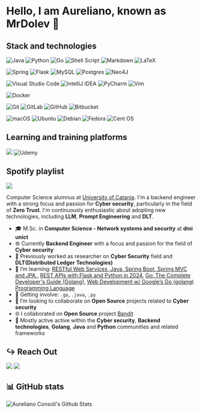 # Hello, I am Aureliano, known as MrDolev 👋

## Stack and technologies

![Java](https://img.shields.io/badge/java-%23ED8B00.svg?style=for-the-badge&logo=openjdk&logoColor=white)
![Python](https://img.shields.io/badge/Python-3776AB?style=for-the-badge&logo=python&logoColor=white)
![Go](https://img.shields.io/badge/go-%2300ADD8.svg?style=for-the-badge&logo=go&logoColor=white)
![Shell Script](https://img.shields.io/badge/shell_script-%23121011.svg?style=for-the-badge&logo=gnu-bash&logoColor=white)
![Markdown](https://img.shields.io/badge/markdown-%23000000.svg?style=for-the-badge&logo=markdown&logoColor=white)
![LaTeX](https://img.shields.io/badge/latex-%23008080.svg?style=for-the-badge&logo=latex&logoColor=white)

![Spring](https://img.shields.io/badge/spring-%236DB33F.svg?style=for-the-badge&logo=spring&logoColor=white)
![Flask](https://img.shields.io/badge/flask-%23000.svg?style=for-the-badge&logo=flask&logoColor=white)
![MySQL](https://img.shields.io/badge/mysql-4479A1.svg?style=for-the-badge&logo=mysql&logoColor=white)
![Postgres](https://img.shields.io/badge/postgres-%23316192.svg?style=for-the-badge&logo=postgresql&logoColor=white)
![Neo4J](https://img.shields.io/badge/Neo4j-008CC1?style=for-the-badge&logo=neo4j&logoColor=white)

![Visual Studio Code](https://img.shields.io/badge/Visual%20Studio%20Code-0078d7.svg?style=for-the-badge&logo=visual-studio-code&logoColor=white)
![IntelliJ IDEA](https://img.shields.io/badge/IntelliJIDEA-000000.svg?style=for-the-badge&logo=intellij-idea&logoColor=white)
![PyCharm](https://img.shields.io/badge/pycharm-143?style=for-the-badge&logo=pycharm&logoColor=black&color=black&labelColor=green)
![Vim](https://img.shields.io/badge/VIM-%2311AB00.svg?style=for-the-badge&logo=vim&logoColor=white)

![Docker](https://img.shields.io/badge/docker-%230db7ed.svg?style=for-the-badge&logo=docker&logoColor=white)

![Git](https://img.shields.io/badge/git-%23F05033.svg?style=for-the-badge&logo=git&logoColor=white)
![GitLab](https://img.shields.io/badge/gitlab-%23181717.svg?style=for-the-badge&logo=gitlab&logoColor=white)
![GitHub](https://img.shields.io/badge/github-%23121011.svg?style=for-the-badge&logo=github&logoColor=white)
![Bitbucket](https://img.shields.io/badge/bitbucket-%230047B3.svg?style=for-the-badge&logo=bitbucket&logoColor=white)

![macOS](https://img.shields.io/badge/mac%20os-000000?style=for-the-badge&logo=macos&logoColor=F0F0F0)
![Ubuntu](https://img.shields.io/badge/Ubuntu-E95420?style=for-the-badge&logo=ubuntu&logoColor=white)
![Debian](https://img.shields.io/badge/Debian-D70A53?style=for-the-badge&logo=debian&logoColor=white)
![Fedora](https://img.shields.io/badge/Fedora-294172?style=for-the-badge&logo=fedora&logoColor=white)
![Cent OS](https://img.shields.io/badge/cent%20os-002260?style=for-the-badge&logo=centos&logoColor=F0F0F0)

## Learning and training platforms

[<img src ="https://img.shields.io/badge/-Hackerrank-2EC866?style=for-the-badge&logo=HackerRank&logoColor=white">](https://www.hackerrank.com/profile/MrDolev)
![Udemy](https://img.shields.io/badge/Udemy-A435F0?style=for-the-badge&logo=Udemy&logoColor=white)

## Spotify playlist

[<img src="https://img.shields.io/badge/Spotify-1ED760?style=for-the-badge&logo=spotify&logoColor=white">](https://open.spotify.com/user/11163705918/playlists)

Computer Science alumnus at [University of Catania](https://web.dmi.unict.it/en). I'm a backend engineer with a strong focus and passion for  **Cyber security**, particularly in the field of **Zero Trust**. I'm continuously enthusiastic about adopting new technologies, including **LLM**, **Prompt Engineering** and **DLT**.

- 🎓 M.Sc. in **Computer Science - Network systems and security** at **dmi unict**
- ⚙️ Currently **Backend Engineer** with a focus and passion for the field of  **Cyber security**
- 🍂 Previously worked as researcher on **Cyber Security** field and **DLT(Distributed Ledger Technologies)**
- 🚀 I’m learning: [RESTful Web Services, Java, Spring Boot, Spring MVC and JPA
](https://www.udemy.com/course/restful-web-service-with-spring-boot-jpa-and-mysql), [REST APIs with Flask and Python in 2024](https://www.udemy.com/course/rest-api-flask-and-python), [Go: The Complete Developer's Guide (Golang)](https://www.udemy.com/course/go-the-complete-developers-guide), [Web Development w/ Google’s Go (golang) Programming Language](https://www.udemy.com/course/go-programming-language/)
- 👀 Getting involve: `.go`, `.java`, `.py`
- 🤝 I’m looking to collaborate on **Open Source** projects related to **Cyber security**
- 🌐 I collaborated on **Open Source** project [Bandit](https://github.com/PyCQA/bandit)
- 💬 Mostly active active within the **Cyber security**, **Backend technologies**, **Golang**, **Java** and **Python** communities and related frameworks

## ↪ Reach Out

[<img src = "https://img.shields.io/badge/-Stackoverflow-FE7A16?style=for-the-badge&logo=stack-overflow&logoColor=white">](https://stackoverflow.com/users/15129869/mrdolev)
[<img src = "https://img.shields.io/badge/github-%23121011.svg?style=for-the-badge&logo=github&logoColor=white">](https://github.com/MrDolev)

## 📊 GitHub stats

![Aureliano Consoli's Github Stats](https://github-readme-stats.vercel.app/api?username=MrDolev&show_icons=true&hide_border=true)

<!--
**MrDolev/mrdolev** is a ✨ _special_ ✨ repository because its `README.md` (this file) appears on your GitHub profile.

Here are some ideas to get you started:

- 🔭 I’m currently working on ...
- 🌱 I’m currently learning ...
- 👯 I’m looking to collaborate on ...
- 🤔 I’m looking for help with ...
- 💬 Ask me about ...
- 📫 How to reach me: ...
- 😄 Pronouns: ...
- ⚡ Fun fact: ...
-->
